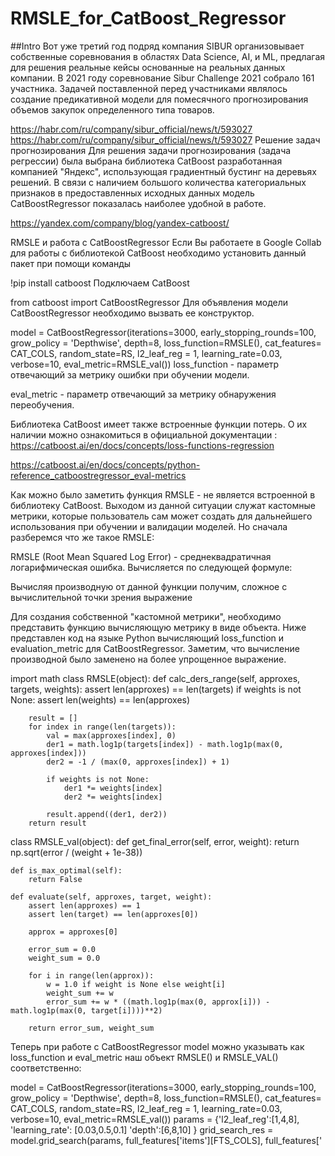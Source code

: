 # RMSLE_for_CatBoost_Regressor
##Intro
Вот уже третий год подряд компания SIBUR организовывает собственные соревнования в областях Data Science, AI, и ML, предлагая для решения реальные кейсы основанные на реальных данных компании. В 2021 году соревнование Sibur Challenge 2021 собрало 161 участника. Задачей поставленной перед участниками являлось создание предикативной модели для помесячного прогнозирования объемов закупок определенного типа товаров.

https://habr.com/ru/company/sibur_official/news/t/593027
https://habr.com/ru/company/sibur_official/news/t/593027
Решение задач прогнозирования
Для решения задачи прогнозирования (задача регрессии) была выбрана библиотека CatBoost разработанная компанией "Яндекс", использующая градиентный бустинг на деревьях решений. В связи с наличием большого количества категориальных признаков в предоставленных исходных данных модель CatBoostRegressor показалась наиболее удобной в работе.


https://yandex.com/company/blog/yandex-catboost/

RMSLE и работа с CatBoostRegressor
Если Вы работаете в Google Collab для работы с библиотекой CatBoost необходимо установить данный пакет при помощи команды

!pip install catboost
Подключаем CatBoost

from catboost import CatBoostRegressor
Для объявления модели CatBoostRegressor необходимо вызвать ее конструктор.

 model = CatBoostRegressor(iterations=3000,
                          early_stopping_rounds=100,
                          grow_policy = 'Depthwise',
                          depth=8,
                          loss_function=RMSLE(),
                          cat_features= CAT_COLS,
                          random_state=RS,
                          l2_leaf_reg = 1,
                          learning_rate=0.03,
                          verbose=10,
                          eval_metric=RMSLE_val())
loss_function - параметр отвечающий за метрику ошибки при обучении модели.

eval_metric - параметр отвечающий за метрику обнаружения переобучения.

Библиотека CatBoost имеет также встроенные функции потерь. О их наличии можно ознакомиться в официальной документации :
https://catboost.ai/en/docs/concepts/loss-functions-regression

https://catboost.ai/en/docs/concepts/python-reference_catboostregressor_eval-metrics

Как можно было заметить функция RMSLE - не является встроенной в библиотеку CatBoost. Выходом из данной ситуации служат кастомные метрики, которые пользователь сам может создать для дальнейшего использования при обучении и валидации моделей. Но сначала разберемся что же такое RMSLE:

RMSLE (Root Mean Squared Log Error) - среднеквадратичная логарифмическая ошибка. Вычисляется по следующей формуле:


Вычисляя производную от данной функции получим, сложное с вычислительной точки зрения выражение



Для создания собственной "кастомной метрики", необходимо представить функцию вычисляющую метрику в виде объекта. Ниже представлен код на языке Python вычисляющий loss_function и evaluation_metric для CatBoostRegressor. Заметим, что вычисление производной было заменено на более упрощенное выражение.

import math
class RMSLE(object):
    def calc_ders_range(self, approxes, targets, weights):
        assert len(approxes) == len(targets)
        if weights is not None:
            assert len(weights) == len(approxes)

        result = []
        for index in range(len(targets)):
            val = max(approxes[index], 0)
            der1 = math.log1p(targets[index]) - math.log1p(max(0, approxes[index]))
            der2 = -1 / (max(0, approxes[index]) + 1)

            if weights is not None:
                der1 *= weights[index]
                der2 *= weights[index]

            result.append((der1, der2))
        return result
class RMSLE_val(object):
    def get_final_error(self, error, weight):
        return np.sqrt(error / (weight + 1e-38))

    def is_max_optimal(self):
        return False

    def evaluate(self, approxes, target, weight):
        assert len(approxes) == 1
        assert len(target) == len(approxes[0])

        approx = approxes[0]

        error_sum = 0.0
        weight_sum = 0.0

        for i in range(len(approx)):
            w = 1.0 if weight is None else weight[i]
            weight_sum += w
            error_sum += w * ((math.log1p(max(0, approx[i])) - math.log1p(max(0, target[i])))**2)

        return error_sum, weight_sum
Теперь при работе с CatBoostRegressor model можно указывать как loss_function и eval_metric наш объект RMSLE() и RMSLE_VAL() соответственно:

 model = CatBoostRegressor(iterations=3000,
                          early_stopping_rounds=100,
                          grow_policy = 'Depthwise',
                          depth=8,
                          loss_function=RMSLE(),
                          cat_features= CAT_COLS,
                          random_state=RS,
                          l2_leaf_reg = 1,
                          learning_rate=0.03,
                          verbose=10,
                          eval_metric=RMSLE_val())
params = {'l2_leaf_reg':[1,4,8],
          'learning_rate': [0.03,0.5,0.1]
          'depth':[6,8,10]
         }
grid_search_res = model.grid_search(params, full_features['items'][FTS_COLS], full_features['
